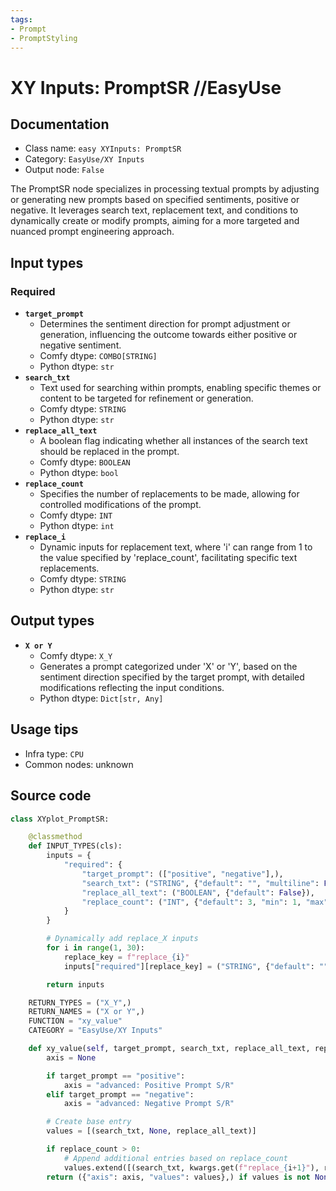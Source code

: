 ```yaml
---
tags:
- Prompt
- PromptStyling
---
```


# XY Inputs: PromptSR //EasyUse
## Documentation
- Class name: `easy XYInputs: PromptSR`
- Category: `EasyUse/XY Inputs`
- Output node: `False`

The PromptSR node specializes in processing textual prompts by adjusting or generating new prompts based on specified sentiments, positive or negative. It leverages search text, replacement text, and conditions to dynamically create or modify prompts, aiming for a more targeted and nuanced prompt engineering approach.
## Input types
### Required
- **`target_prompt`**
    - Determines the sentiment direction for prompt adjustment or generation, influencing the outcome towards either positive or negative sentiment.
    - Comfy dtype: `COMBO[STRING]`
    - Python dtype: `str`
- **`search_txt`**
    - Text used for searching within prompts, enabling specific themes or content to be targeted for refinement or generation.
    - Comfy dtype: `STRING`
    - Python dtype: `str`
- **`replace_all_text`**
    - A boolean flag indicating whether all instances of the search text should be replaced in the prompt.
    - Comfy dtype: `BOOLEAN`
    - Python dtype: `bool`
- **`replace_count`**
    - Specifies the number of replacements to be made, allowing for controlled modifications of the prompt.
    - Comfy dtype: `INT`
    - Python dtype: `int`
- **`replace_i`**
    - Dynamic inputs for replacement text, where 'i' can range from 1 to the value specified by 'replace_count', facilitating specific text replacements.
    - Comfy dtype: `STRING`
    - Python dtype: `str`
## Output types
- **`X or Y`**
    - Comfy dtype: `X_Y`
    - Generates a prompt categorized under 'X' or 'Y', based on the sentiment direction specified by the target prompt, with detailed modifications reflecting the input conditions.
    - Python dtype: `Dict[str, Any]`
## Usage tips
- Infra type: `CPU`
- Common nodes: unknown


## Source code
```python
class XYplot_PromptSR:

    @classmethod
    def INPUT_TYPES(cls):
        inputs = {
            "required": {
                "target_prompt": (["positive", "negative"],),
                "search_txt": ("STRING", {"default": "", "multiline": False}),
                "replace_all_text": ("BOOLEAN", {"default": False}),
                "replace_count": ("INT", {"default": 3, "min": 1, "max": 30 - 1}),
            }
        }

        # Dynamically add replace_X inputs
        for i in range(1, 30):
            replace_key = f"replace_{i}"
            inputs["required"][replace_key] = ("STRING", {"default": "", "multiline": False, "placeholder": replace_key})

        return inputs

    RETURN_TYPES = ("X_Y",)
    RETURN_NAMES = ("X or Y",)
    FUNCTION = "xy_value"
    CATEGORY = "EasyUse/XY Inputs"

    def xy_value(self, target_prompt, search_txt, replace_all_text, replace_count, **kwargs):
        axis = None

        if target_prompt == "positive":
            axis = "advanced: Positive Prompt S/R"
        elif target_prompt == "negative":
            axis = "advanced: Negative Prompt S/R"

        # Create base entry
        values = [(search_txt, None, replace_all_text)]

        if replace_count > 0:
            # Append additional entries based on replace_count
            values.extend([(search_txt, kwargs.get(f"replace_{i+1}"), replace_all_text) for i in range(replace_count)])
        return ({"axis": axis, "values": values},) if values is not None else (None,)

```
